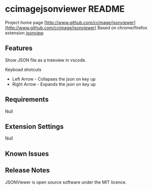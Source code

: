 # ccimagejsonviewer README

Project home page [http://www.github.com/ccimage/jsonviewer](http://www.github.com/ccimage/jsonviewer)
Based on chrome/firefox extension [jsonview](https://github.com/bhollis/jsonview)

## Features

Show JSON file as a treeview in vscode. 

Keyboad shotcuts

* Left Arrow - Collapses the json on key up
* Right Arrow - Expands the json on key up

## Requirements

Null

## Extension Settings

Null

## Known Issues



## Release Notes
JSONViewer is open source software under the MIT licence.